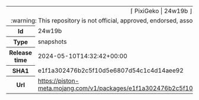<html><table>
<tr><td colspan="2" align="center"><img width="0" height="0"><br/>⌈ PixiGeko | 24w19b ⌋<br/><img width="0" height="0"></td></tr>
<tr><td colspan="2" align="center"><img width="0" height="0"><br/>
:warning: This repository is not official, approved, endorsed, associated or connected with Mojang :warning:
<br/><img width="0" height="0"></td></tr>
<tr><th>Id</th><td>24w19b</td></tr>
<tr><th>Type</th><td>snapshots</td></tr>
<tr><th>Release time</th><td>2024-05-10T14:32:42+00:00</td></tr>
<tr><th>SHA1</th><td>e1f1a302476b2c5f10d5e6807d54c1c4d14aee92</td></tr>
<tr><th>Url</th><td><a href="https://piston-meta.mojang.com/v1/packages/e1f1a302476b2c5f10d5e6807d54c1c4d14aee92/24w19b.json">https://piston-meta.mojang.com/v1/packages/e1f1a302476b2c5f10d5e6807d54c1c4d14aee92/24w19b.json</a></td></tr>